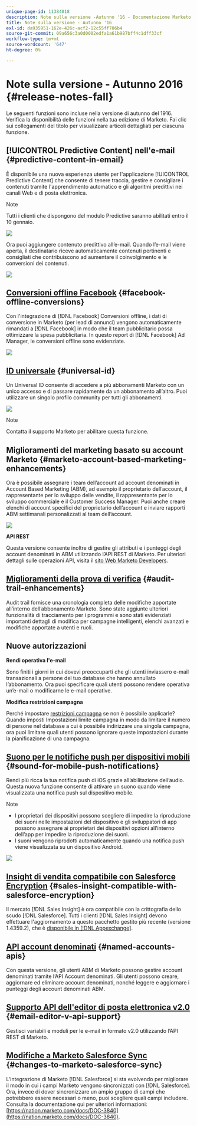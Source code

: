 ```yaml
---
unique-page-id: 11384018
description: Note sulla versione -Autunno '16 - Documentazione Marketo - Documentazione del prodotto
title: Note sulla versione - Autunno '16
exl-id: da935951-162e-426c-acf2-12c55ff706b4
source-git-commit: 09a656c3a0d0002edfa1a61b987bff4c1dff33cf
workflow-type: tm+mt
source-wordcount: '647'
ht-degree: 0%

---
```


# Note sulla versione - Autunno 2016 {#release-notes-fall}

Le seguenti funzioni sono incluse nella versione di autunno del 1916. Verifica la disponibilità delle funzioni nella tua edizione di Marketo. Fai clic sui collegamenti del titolo per visualizzare articoli dettagliati per ciascuna funzione.

## [!UICONTROL Predictive Content] nell&#39;e-mail {#predictive-content-in-email}

È disponibile una nuova esperienza utente per l&#39;applicazione [!UICONTROL Predictive Content] che consente di tenere traccia, gestire e consigliare i contenuti tramite l&#39;apprendimento automatico e gli algoritmi predittivi nei canali Web e di posta elettronica.

>[!NOTE]
>
>Tutti i clienti che dispongono del modulo Predictive saranno abilitati entro il 10 gennaio.

![](assets/shafe.png)

Ora puoi aggiungere contenuto predittivo all’e-mail. Quando l’e-mail viene aperta, il destinatario riceve automaticamente contenuti pertinenti e consigliati che contribuiscono ad aumentare il coinvolgimento e le conversioni dei contenuti.

![](assets/predictive.png)

## [Conversioni offline Facebook](/help/marketo/product-docs/demand-generation/facebook/understanding-facebook-offline-conversions.md) {#facebook-offline-conversions}

Con l&#39;integrazione di [!DNL Facebook] Conversioni offline, i dati di conversione in Marketo (per lead di annunci) vengono automaticamente rimandati a [!DNL Facebook] in modo che il team pubblicitario possa ottimizzare la spesa pubblicitaria. In questo report di [!DNL Facebook] Ad Manager, le conversioni offline sono evidenziate.

![](assets/facebook.png)

## [ID universale](/help/marketo/product-docs/administration/settings/using-a-universal-id-for-subscription-login.md) {#universal-id}

Un Universal ID consente di accedere a più abbonamenti Marketo con un unico accesso e di passare rapidamente da un abbonamento all’altro. Puoi utilizzare un singolo profilo community per tutti gli abbonamenti.

![](assets/image2016-11-3-15-3a10-3a16.png)

>[!NOTE]
>
>Contatta il supporto Marketo per abilitare questa funzione.

## Miglioramenti del marketing basato su account Marketo {#marketo-account-based-marketing-enhancements}

Ora è possibile assegnare i team dell’account ad account denominati in Account Based Marketing (ABM), ad esempio il proprietario dell’account, il rappresentante per lo sviluppo delle vendite, il rappresentante per lo sviluppo commerciale e il Customer Success Manager. Puoi anche creare elenchi di account specifici del proprietario dell’account e inviare rapporti ABM settimanali personalizzati al team dell’account.

![](assets/account-team-11-15-16.png)

**API REST**

Questa versione consente inoltre di gestire gli attributi e i punteggi degli account denominati in ABM utilizzando l’API REST di Marketo. Per ulteriori dettagli sulle operazioni API, visita il [sito Web Marketo Developers](https://developers.marketo.com/rest-api/lead-database/named-accounts).

## [Miglioramenti della prova di verifica](/help/marketo/product-docs/administration/audit-trail/change-details-in-audit-trail.md) {#audit-trail-enhancements}

Audit trail fornisce una cronologia completa delle modifiche apportate all’interno dell’abbonamento Marketo. Sono state aggiunte ulteriori funzionalità di tracciamento per i programmi e sono stati evidenziati importanti dettagli di modifica per campagne intelligenti, elenchi avanzati e modifiche apportate a utenti e ruoli.

## Nuove autorizzazioni

**Rendi operativa l&#39;e-mail**

Sono finiti i giorni in cui dovevi preoccuparti che gli utenti inviassero e-mail transazionali a persone del tuo database che hanno annullato l’abbonamento. Ora puoi specificare quali utenti possono rendere operativa un’e-mail o modificarne le e-mail operative.

**Modifica restrizioni campagna**

Perché impostare [restrizioni campagna](/help/marketo/product-docs/administration/email-setup/enable-person-restrictions-for-smart-campaigns.md) se non è possibile applicarle? Quando imposti Impostazioni limite campagna in modo da limitare il numero di persone nel database a cui è possibile indirizzare una singola campagna, ora puoi limitare quali utenti possono ignorare queste impostazioni durante la pianificazione di una campagna.

## [Suono per le notifiche push per dispositivi mobili](/help/marketo/product-docs/mobile-marketing/push-notifications/configure-mobile-push-notification.md) {#sound-for-mobile-push-notifications}

Rendi più ricca la tua notifica push di iOS grazie all’abilitazione dell’audio. Questa nuova funzione consente di attivare un suono quando viene visualizzata una notifica push sul dispositivo mobile.

>[!NOTE]
>
>* I proprietari dei dispositivi possono scegliere di impedire la riproduzione dei suoni nelle impostazioni del dispositivo e gli sviluppatori di app possono assegnare ai proprietari dei dispositivi opzioni all’interno dell’app per impedire la riproduzione dei suoni.
>* I suoni vengono riprodotti automaticamente quando una notifica push viene visualizzata su un dispositivo Android.

![](assets/sound-for-push-notifications.png)

## [Insight di vendita compatibile con Salesforce Encryption](/help/marketo/product-docs/marketo-sales-insight/msi-for-salesforce/installation/install-marketo-sales-insight-package-in-salesforce-appexchange.md) {#sales-insight-compatible-with-salesforce-encryption}

Il mercato [!DNL Sales Insight] è ora compatibile con la crittografia dello scudo [!DNL Salesforce]. Tutti i clienti [!DNL Sales Insight] devono effettuare l&#39;aggiornamento a questo pacchetto gestito più recente (versione 1.4359.2), che è [disponibile in [!DNL Appexchange]](https://appexchange.salesforce.com/listingDetail?listingId=a0N30000001SVZmEAO).

## [API account denominati](https://developers.marketo.com/rest-api/lead-database/named-accounts/) {#named-accounts-apis}

Con questa versione, gli utenti ABM di Marketo possono gestire account denominati tramite l’API Account denominati. Gli utenti possono creare, aggiornare ed eliminare account denominati, nonché leggere e aggiornare i punteggi degli account denominati ABM.

## [Supporto API dell&#39;editor di posta elettronica v2.0](https://developers.marketo.com/rest-api/assets/emails/) {#email-editor-v-api-support}

Gestisci variabili e moduli per le e-mail in formato v2.0 utilizzando l’API REST di Marketo.

## [Modifiche a Marketo Salesforce Sync](https://nation.marketo.com/docs/DOC-3840) {#changes-to-marketo-salesforce-sync}

L&#39;integrazione di Marketo [!DNL Salesforce] si sta evolvendo per migliorare il modo in cui i campi Marketo vengono sincronizzati con [!DNL Salesforce]. Ora, invece di dover sincronizzare un ampio gruppo di campi che potrebbero essere necessari o meno, puoi scegliere quali campi includere. Consulta la documentazione qui per ulteriori informazioni: [https://nation.marketo.com/docs/DOC-3840](https://nation.marketo.com/docs/DOC-3840).
